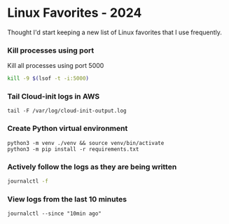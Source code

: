 # Linux Favorites - 2024

Thought I'd start keeping a new list of Linux favorites that I use frequently.

### Kill processes using port

Kill all processes using port 5000

```bash
kill -9 $(lsof -t -i:5000)
```

### Tail Cloud-init logs in AWS

```
tail -F /var/log/cloud-init-output.log
```

### Create Python virtual environment

```
python3 -m venv ./venv && source venv/bin/activate
python3 -m pip install -r requirements.txt
```

### Actively follow the logs as they are being written

```bash
journalctl -f
```

### View logs from the last 10 minutes

```
journalctl --since "10min ago"
```
